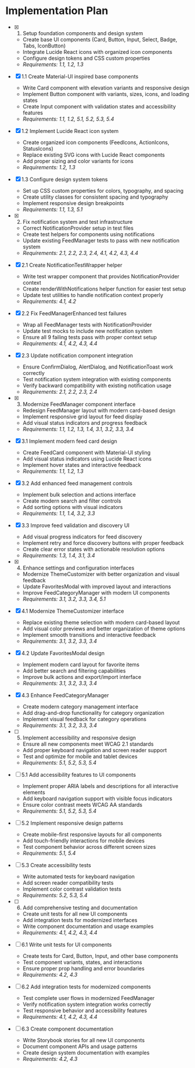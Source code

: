 # Implementation Plan

- [x] 1. Setup foundation components and design system

  - Create base UI components (Card, Button, Input, Select, Badge, Tabs, IconButton)
  - Integrate Lucide React icons with organized icon components
  - Configure design tokens and CSS custom properties
  - _Requirements: 1.1, 1.2, 1.3_

- [x] 1.1 Create Material-UI inspired base components

  - Write Card component with elevation variants and responsive design
  - Implement Button component with variants, sizes, icons, and loading states
  - Create Input component with validation states and accessibility features
  - _Requirements: 1.1, 1.2, 5.1, 5.2, 5.3, 5.4_

- [x] 1.2 Implement Lucide React icon system

  - Create organized icon components (FeedIcons, ActionIcons, StatusIcons)
  - Replace existing SVG icons with Lucide React components
  - Add proper sizing and color variants for icons
  - _Requirements: 1.2, 1.3_

- [x] 1.3 Configure design system tokens

  - Set up CSS custom properties for colors, typography, and spacing
  - Create utility classes for consistent spacing and typography
  - Implement responsive design breakpoints
  - _Requirements: 1.1, 1.3, 5.1_

- [x] 2. Fix notification system and test infrastructure

  - Correct NotificationProvider setup in test files
  - Create test helpers for components using notifications
  - Update existing FeedManager tests to pass with new notification system
  - _Requirements: 2.1, 2.2, 2.3, 2.4, 4.1, 4.2, 4.3, 4.4_

- [x] 2.1 Create NotificationTestWrapper helper

  - Write test wrapper component that provides NotificationProvider context
  - Create renderWithNotifications helper function for easier test setup
  - Update test utilities to handle notification context properly
  - _Requirements: 4.1, 4.2_

- [x] 2.2 Fix FeedManagerEnhanced test failures

  - Wrap all FeedManager tests with NotificationProvider
  - Update test mocks to include new notification system
  - Ensure all 9 failing tests pass with proper context setup
  - _Requirements: 4.1, 4.2, 4.3, 4.4_

- [x] 2.3 Update notification component integration

  - Ensure ConfirmDialog, AlertDialog, and NotificationToast work correctly
  - Test notification system integration with existing components
  - Verify backward compatibility with existing notification usage
  - _Requirements: 2.1, 2.2, 2.3, 2.4_

- [x] 3. Modernize FeedManager component interface

  - Redesign FeedManager layout with modern card-based design
  - Implement responsive grid layout for feed display
  - Add visual status indicators and progress feedback
  - _Requirements: 1.1, 1.2, 1.3, 1.4, 3.1, 3.2, 3.3, 3.4_

- [x] 3.1 Implement modern feed card design

  - Create FeedCard component with Material-UI styling
  - Add visual status indicators using Lucide React icons
  - Implement hover states and interactive feedback
  - _Requirements: 1.1, 1.2, 1.3_

- [x] 3.2 Add enhanced feed management controls

  - Implement bulk selection and actions interface
  - Create modern search and filter controls
  - Add sorting options with visual indicators
  - _Requirements: 1.1, 1.4, 3.2, 3.3_

- [x] 3.3 Improve feed validation and discovery UI

  - Add visual progress indicators for feed discovery
  - Implement retry and force discovery buttons with proper feedback
  - Create clear error states with actionable resolution options
  - _Requirements: 1.3, 1.4, 3.1, 3.4_

- [x] 4. Enhance settings and configuration interfaces

  - Modernize ThemeCustomizer with better organization and visual feedback
  - Update FavoritesModal with improved layout and interactions
  - Improve FeedCategoryManager with modern UI components
  - _Requirements: 3.1, 3.2, 3.3, 3.4, 5.1_

- [x] 4.1 Modernize ThemeCustomizer interface

  - Replace existing theme selection with modern card-based layout
  - Add visual color previews and better organization of theme options
  - Implement smooth transitions and interactive feedback
  - _Requirements: 3.1, 3.2, 3.3, 3.4_

- [x] 4.2 Update FavoritesModal design

  - Implement modern card layout for favorite items
  - Add better search and filtering capabilities
  - Improve bulk actions and export/import interface
  - _Requirements: 3.1, 3.2, 3.3, 3.4_

- [x] 4.3 Enhance FeedCategoryManager

  - Create modern category management interface
  - Add drag-and-drop functionality for category organization
  - Implement visual feedback for category operations
  - _Requirements: 3.1, 3.2, 3.3, 3.4_

- [ ] 5. Implement accessibility and responsive design

  - Ensure all new components meet WCAG 2.1 standards
  - Add proper keyboard navigation and screen reader support
  - Test and optimize for mobile and tablet devices
  - _Requirements: 5.1, 5.2, 5.3, 5.4_

- [ ] 5.1 Add accessibility features to UI components

  - Implement proper ARIA labels and descriptions for all interactive elements
  - Add keyboard navigation support with visible focus indicators
  - Ensure color contrast meets WCAG AA standards
  - _Requirements: 5.1, 5.2, 5.3, 5.4_

- [ ] 5.2 Implement responsive design patterns

  - Create mobile-first responsive layouts for all components
  - Add touch-friendly interactions for mobile devices
  - Test component behavior across different screen sizes
  - _Requirements: 5.1, 5.4_

- [ ] 5.3 Create accessibility tests

  - Write automated tests for keyboard navigation
  - Add screen reader compatibility tests
  - Implement color contrast validation tests
  - _Requirements: 5.2, 5.3, 5.4_

- [ ] 6. Add comprehensive testing and documentation

  - Create unit tests for all new UI components
  - Add integration tests for modernized interfaces
  - Write component documentation and usage examples
  - _Requirements: 4.1, 4.2, 4.3, 4.4_

- [ ] 6.1 Write unit tests for UI components

  - Create tests for Card, Button, Input, and other base components
  - Test component variants, states, and interactions
  - Ensure proper prop handling and error boundaries
  - _Requirements: 4.2, 4.3_

- [ ] 6.2 Add integration tests for modernized components

  - Test complete user flows in modernized FeedManager
  - Verify notification system integration works correctly
  - Test responsive behavior and accessibility features
  - _Requirements: 4.1, 4.2, 4.3, 4.4_

- [ ] 6.3 Create component documentation
  - Write Storybook stories for all new UI components
  - Document component APIs and usage patterns
  - Create design system documentation with examples
  - _Requirements: 4.2, 4.3_
